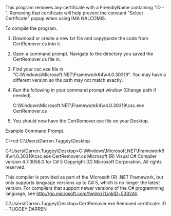 This program removes any certificate with a FriendlyName containing "ID - ".
Removing that certificate will help prevent the constant "Select Certificate" popup when using IMA NALCOMIS.

To compile the program.
1. Download or create a new txt file and copy/paste the code from CertRemover.cs into it.  

2. Open a command prompt. Navigate to the directory you saved the CertRemover.cs file in.

3. Find your csc.exe file in "C:\Windows\Microsoft.NET\Framework64\v4.0.30319\". You may have a different version so the path may not match exactly.

4. Run the following in your command prompt window (Change path if needed).

    C:\Windows\Microsoft.NET\Framework64\v4.0.30319\csc.exe CertRemover.cs
    
5. You should now have the CertRemover.exe file on your Desktop.


Example Command Prompt.

C:\>cd C:\Users\Darren.Tuggey\Desktop

C:\Users\Darren.Tuggey\Desktop>C:\Windows\Microsoft.NET\Framework64\v4.0.30319\csc.exe CertRemover.cs
Microsoft (R) Visual C# Compiler version 4.7.3056.0
for C# 5
Copyright (C) Microsoft Corporation. All rights reserved.

This compiler is provided as part of the Microsoft (R) .NET Framework, but only supports language versions up to C# 5, which is no longer the latest version. For compilers that support newer versions of the C# programming language, see http://go.microsoft.com/fwlink/?LinkID=533240


C:\Users\Darren.Tuggey\Desktop>CertRemover.exe
Removed certificate: ID - TUGGEY.DARREN
